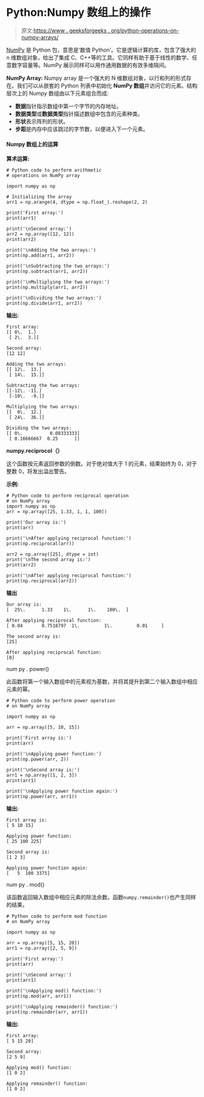 # Python:Numpy 数组上的操作

> 原文:[https://www . geeksforgeeks . org/python-operations-on-numpy-arrays/](https://www.geeksforgeeks.org/python-operations-on-numpy-arrays/)

[NumPy](https://www.geeksforgeeks.org/python-numpy/) 是 Python 包，意思是‘数值 Python’。它是逻辑计算的库，包含了强大的 n 维数组对象，给出了集成 C、C++等的工具。它同样有助于基于线性的数学、任意数字容量等。NumPy 展示同样可以用作通用数据的有效多维隔间。

**NumPy Array:** Numpy array 是一个强大的 N 维数组对象，以行和列的形式存在。我们可以从嵌套的 Python 列表中初始化 **NumPy 数组**并访问它的元素。结构层次上的 Numpy 数组由以下元素组合而成:

*   **数据**指针指示数组中第一个字节的内存地址。
*   **数据类型**或**数据类型**指针描述数组中包含的元素种类。
*   **形状**表示阵列的形状。
*   **步距**是内存中应该跳过的字节数，以便进入下一个元素。

#### Numpy 数组上的运算

**算术运算:**

```
# Python code to perform arithmetic
# operations on NumPy array

import numpy as np 

# Initializing the array
arr1 = np.arange(4, dtype = np.float_).reshape(2, 2) 

print('First array:') 
print(arr1)

print('\nSecond array:') 
arr2 = np.array([12, 12]) 
print(arr2)

print('\nAdding the two arrays:') 
print(np.add(arr1, arr2))

print('\nSubtracting the two arrays:') 
print(np.subtract(arr1, arr2))

print('\nMultiplying the two arrays:')
print(np.multiply(arr1, arr2))

print('\nDividing the two arrays:')
print(np.divide(arr1, arr2))
```

**输出:**

```
First array:
[[ 0\.  1.]
 [ 2\.  3.]]

Second array:
[12 12]

Adding the two arrays:
[[ 12\.  13.]
 [ 14\.  15.]]

Subtracting the two arrays:
[[-12\. -11.]
 [-10\.  -9.]]

Multiplying the two arrays:
[[  0\.  12.]
 [ 24\.  36.]]

Dividing the two arrays:
[[ 0\.          0.08333333]
 [ 0.16666667  0.25      ]]

```

**numpy.reciprocol（）**

这个函数按元素返回参数的倒数。对于绝对值大于 1 的元素，结果始终为 0，对于整数 0，将发出溢出警告。

**示例:**

```
# Python code to perform reciprocal operation
# on NumPy array
import numpy as np 
arr = np.array([25, 1.33, 1, 1, 100]) 

print('Our array is:')
print(arr)

print('\nAfter applying reciprocal function:') 
print(np.reciprocal(arr))

arr2 = np.array([25], dtype = int)
print('\nThe second array is:')
print(arr2)

print('\nAfter applying reciprocal function:') 
print(np.reciprocal(arr2))
```

**输出**

```
Our array is:
[  25\.      1.33    1\.      1\.    100\.  ]

After applying reciprocal function:
[ 0.04       0.7518797  1\.         1\.         0.01     ]

The second array is:
[25]

After applying reciprocal function:
[0]

```

num py . power()

此函数将第一个输入数组中的元素视为基数，并将其提升到第二个输入数组中相应元素的幂。

```
# Python code to perform power operation
# on NumPy array

import numpy as np 

arr = np.array([5, 10, 15]) 

print('First array is:') 
print(arr)

print('\nApplying power function:') 
print(np.power(arr, 2))

print('\nSecond array is:') 
arr1 = np.array([1, 2, 3]) 
print(arr1)

print('\nApplying power function again:') 
print(np.power(arr, arr1))
```

**输出:**

```
First array is:
[ 5 10 15]

Applying power function:
[ 25 100 225]

Second array is:
[1 2 3]

Applying power function again:
[   5  100 3375]

```

num py . mod()

该函数返回输入数组中相应元素的除法余数。函数`numpy.remainder()`也产生同样的结果。

```
# Python code to perform mod function
# on NumPy array

import numpy as np 

arr = np.array([5, 15, 20]) 
arr1 = np.array([2, 5, 9]) 

print('First array:') 
print(arr) 

print('\nSecond array:') 
print(arr1)

print('\nApplying mod() function:') 
print(np.mod(arr, arr1))

print('\nApplying remainder() function:') 
print(np.remainder(arr, arr1))
```

**输出:**

```
First array:
[ 5 15 20]

Second array:
[2 5 9]

Applying mod() function:
[1 0 2]

Applying remainder() function:
[1 0 2]

```